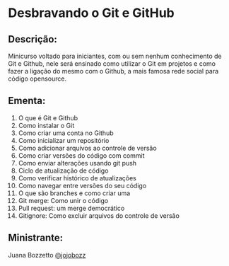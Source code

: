 # Desbravando o Git e GitHub

## Descrição: 
Minicurso voltado para iniciantes, com ou sem nenhum conhecimento de Git e Github, nele será ensinado como utilizar o Git em projetos e como fazer a ligação do mesmo com o Github, a mais famosa rede social para código opensource.

## Ementa:
1. O que é Git e Github
2. Como instalar o Git
3. Como criar uma conta no Github
4. Como inicializar um repositório
5. Como adicionar arquivos ao controle de versão
6. Como criar versões do código com commit
7. Como enviar alterações usando git push
8. Ciclo de atualização de código
9. Como verificar histórico de atualizações
10. Como navegar entre versões do seu código
11. O que são branches e como criar uma
12. Git merge: Como unir o código
13. Pull request: um merge democrático
14. Gitignore: Como excluir arquivos do controle de versão

## Ministrante:
Juana Bozzetto [@jojobozz](https://github.com/jojobozz)

